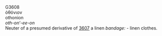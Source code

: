 <body>
  <p>G3608<br>  ὀθόνιον  <br> othonion  <br><i>oth-on‘-ee-on </i><br>Neuter of a presumed derivative of <a href="g3607.htm">3607</a>  a linen <i>bandage:</i> - linen clothes.<br></p>
 </body>